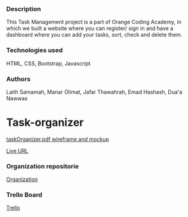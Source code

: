### Description

This Task Management project is a part of Orange Coding Academy, in which we built a website where you can register/ sign in and have a dashboard where you can add your tasks, sort, check and delete them.

### Technologies used

HTML, CSS, Bootstrap, Javascript

### Authors

Laith Samamah, Manar Olimat, Jafar Thawahrah,
Emad Hashash, Dua'a Nawwas

# Task-organizer

[taskOrganizer.pdf wireframe and mockup](https://github.com/Laith-Samamah/My-task-organizer/files/9438316/taskOrganizer.pdf)

[Live URL](https://laith-samamah.github.io/My-task-organizer/)

### Organization repositorie

[Organization](https://github.com/Task-organizer-group-2/Task-organizer)

### Trello Board

[Trello](https://trello.com/b/S7YLUtou/task-management-project)
